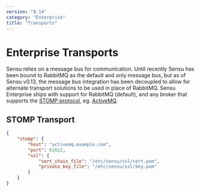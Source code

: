 ```yaml
---
version: "0.14"
category: "Enterprise"
title: "Transports"
---
```


# Enterprise Transports

Sensu relies on a message bus for communication. Until recently Sensu
has been bound to RabbitMQ as the default and only message bus, but as
of Sensu v0.13, the message bus integration has been decoupled to
allow for alternate transport solutions to be used in place of
RabbitMQ. Sensu Enterprise ships with support for RabbitMQ (default),
and any broker that supports the [STOMP protocol][stomp], eg.
[ActiveMQ][activemq].

## STOMP Transport

~~~ json
{
    "stomp": {
        "host": "activemq.example.com",
        "port": 61612,
        "ssl": {
            "cert_chain_file": "/etc/sensu/ssl/cert.pem",
            "private_key_file": "/etc/sensu/ssl/key.pem"
        }
    }
}
~~~

[stomp]: http://stomp.github.io
[activemq]: http://activemq.apache.org
